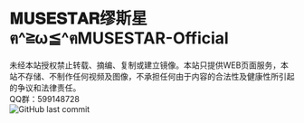 ﻿# 𝐌𝐔𝐒𝐄𝐒𝐓𝐀𝐑缪斯星ฅ^≧ω≦^ฅMUSESTAR-Official
未经本站授权禁止转载、摘编、复制或建立镜像。本站只提供WEB页面服务，本站不存储、不制作任何视频及图像，不承担任何由于内容的合法性及健康性所引起的争议和法律责任。<br>
QQ群：599148728<br>
<img alt="GitHub last commit" src="https://img.shields.io/github/last-commit/MUSESTAR-Official/MUSESTAR-Official.github.io">
